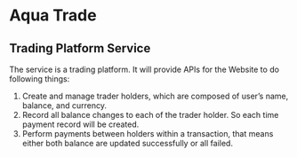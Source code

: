 # Aqua Trade

## Trading Platform Service

The service is a trading platform. It will provide APIs for the Website to do following things:
1. Create and manage trader holders, which are composed of user’s name, balance, and currency.
2. Record all balance changes to each of the trader holder. So each time payment record will be created.
3. Perform payments between holders within a transaction, that means either both balance are updated successfully or all failed.